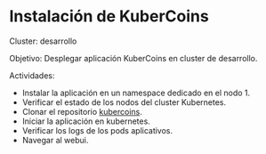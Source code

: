 # Instalación de KuberCoins

Cluster:
desarrollo

Objetivo:
Desplegar aplicación KuberCoins en cluster de desarrollo.

Actividades:
- Instalar la aplicación en un namespace dedicado en el nodo 1.
- Verificar el estado de los nodos del cluster Kubernetes.
- Clonar el repositorio [kubercoins](https://github.com/jpetazzo/kubercoins).
- Iniciar la aplicación en kubernetes.
- Verificar los logs de los pods aplicativos.
- Navegar al webui.